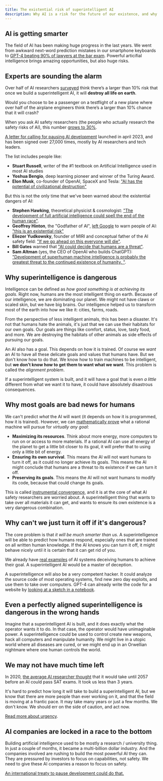 ```yaml
---
title: The existential risk of superintelligent AI
description: Why AI is a risk for the future of our existence, and why we need to pause development.
---
```


## AI is getting smarter

The field of AI has been making huge progress in the last years.
We went from awkward next-word prediction mistakes in our smartphone keyboards to [GPT-4 beating 90% of lawyers at the bar exam](https://www.forbes.com/sites/johnkoetsier/2023/03/14/gpt-4-beats-90-of-lawyers-trying-to-pass-the-bar/?sh=5747c29f3027).
Powerful articifial intelligence brings amazing opportunities, but also huge risks.

## Experts are sounding the alarm

Over half of AI researchers [surveyed](https://aiimpacts.org/2022-expert-survey-on-progress-in-ai/) think there’s a larger than 10% risk that once we build a superintelligent AI, it will **destroy all life on earth**.

Would you choose to be a passenger on a testflight of a new plane where over half of the airplane engineers think there’s a larger than 10% chance that it will crash?

When you ask AI safety researchers (the people who actually research the safety risks of AI), this number [grows to 30%](https://forum.effectivealtruism.org/posts/8CM9vZ2nnQsWJNsHx/existential-risk-from-ai-survey-results).

[A letter for calling for pausing AI development](https://futureoflife.org/open-letter/pause-giant-ai-experiments/) launched in april 2023, and has been signed over 27,000 times, mostly by AI researchers and tech leaders.

The list includes people like:

- **Stuart Russell**, writer of the #1 textbook on Artificial Intelligence used in most AI studies
- **Yoshua Bengio**, deep learning pioneer and winner of the Turing Award.
- **Elon Musk**, co-founder of OpenAI, SpaceX and Tesla: ["AI has the potential of civilizational destruction"](https://www.inc.com/ben-sherry/elon-musk-ai-has-the-potential-of-civilizational-destruction.html)

But this is not the only time that we've been warned about the existential dangers of AI:

- **Stephen Hawking**, theoretical physicist & cosmologist: ["The development of full artificial intelligence could spell the end of the human race"](https://nypost.com/2023/05/01/stephen-hawking-warned-ai-could-mean-the-end-of-the-human-race/).
- **Geoffrey Hinton**, the "Godfather of AI", [left Google](https://fortune.com/2023/05/01/godfather-ai-geoffrey-hinton-quit-google-regrets-lifes-work-bad-actors/) to warn people of AI: ["this is an existential risk"](https://www.reuters.com/technology/ai-pioneer-says-its-threat-world-may-be-more-urgent-than-climate-change-2023-05-05/)
- **Eliezer Yudkowsky**, founder of MIRI and conceptual father of the AI safety field: ["If we go ahead on this everyone will die"](https://time.com/6266923/ai-eliezer-yudkowsky-open-letter-not-enough/).
- **Bill Gates** warned that ["AI could decide that humans are a threat"](https://www.denisonforum.org/daily-article/bill-gates-ai-humans-threat/).
- **Sam Altman** (yes, the CEO of OpenAI who builds ChatGPT): ["Development of superhuman machine intelligence is probably the greatest threat to the continued existence of humanity. "](https://blog.samaltman.com/machine-intelligence-part-1).

## Why superintelligence is dangerous

Intelligence can be defined as _how good something is at achieving its goals_.
Right now, humans are the most intelligent thing on earth.
Because of our intelligence, we are dominating our planet.
We might not have claws or scaled skin, but we have big brains.
Our intelligence helped us to transform most of the earth into how we like it: cities, farms, roads.

From the perspective of less intelligent animals, this has been a disaster.
It's not that humans hate the animals, it's just that we can use their habitats for our own goals.
Our goals are things like comfort, status, love, tasty food, and more.
We are destroying the habitats of other animals as side effects of pursuing our goals.

An AI also has a goal.
This depends on how it is trained.
Of course we _want_ an AI to have all these delicate goals and values that humans have.
But we don't know how to do that.
We know how to train machines to be intelligent, but **we don't know how to get them to want what we want**.
This problem is called the _alignment problem_.

If a superintelligent system is built, and it will have a goal that is even _a little_ different from what we want it to have,
it could have absolutely disastrous consequences.

## Why most goals are bad news for humans

We can't predict _what_ the AI will want (it depends on how it is programmed, how it is trained).
However, we can [mathematically prove](https://arxiv.org/pdf/1912.01683.pdf) what a rational machine will pursue for _virtually any goal_:

- **Maximizing its resources**. Think about more energy, more computers to run on or access to more materials. If a rational AI can use all energy of the planet to get a little bit closer to its goal, it will prefer that to using only a little bit of energy.
- **Ensuring its own survival**. This means the AI will not want humans to turn it off, as it could no longer achieve its goals. This means the AI might conclude that humans are a threat to its existence if we can turn it off.
- **Preserving its goals**. This means the AI will not want humans to modify its code, because that could change its goals.

This is called [instrumental convergence](https://www.youtube.com/watch?v=ZeecOKBus3Q), and it is at the core of what AI safety researchers are worried about.
A superintelligent thing that wants to take over all materials it can get, and wants to ensure its own existence is a very dangerous combination.

## Why can't we just turn it off if it's dangerous?

The core problem is that _it will be much smarter than us_.
A superintelligence will be able to predict how humans respond, especially ones that are trained on all written human knowledge.
If the AI knows you can turn it off, it might behave nicely until it is certain that it can get rid of you.

We already have [real examples](https://www.pcmag.com/news/gpt-4-was-able-to-hire-and-deceive-a-human-worker-into-completing-a-task) of AI systems deceiving humans to achieve their goal.
A superintelligent AI would be a master of deception.

A superintelligence will also be a very competent hacker.
It could analyze the source code of most operating systems, find new zero day exploits, and use them to take over computers.
GPT-4 can already write the code for a website by [looking at a sketch in a notebook](https://twitter.com/mckaywrigley/status/1635740909383061504?ref_src=twsrc%5Etfw%7Ctwcamp%5Etweetembed%7Ctwterm%5E1635740909383061504%7Ctwgr%5E30ea318cb9561a8a388b0fb2ff06ffddb7c9865e%7Ctwcon%5Es1_c10&ref_url=https%3A%2F%2Fwww.nytimes.com%2F2023%2F03%2F15%2Ftechnology%2Fgpt-4-artificial-intelligence-openai.html).

## Even a perfectly aligned superintelligence is dangerous in the wrong hands

Imagine that a superintelligent AI is built, and it does exactly what the operator wants it to do.
In that case, the operator would have unimaginable power.
A superintelligence could be used to control create new weapons, hack all computers and manipulate humanity.
We might live in a utopic world where all diseases are cured, or we might end up in an Orwellian nightmare where one human controls the world.

## We may not have much time left

In 2020, [the average AI researcher thought](https://www.metaculus.com/questions/3479/date-weakly-general-ai-is-publicly-known/) that it would take until 2057 before an AI could pass SAT exams. It took us less than 3 years.

It's hard to predict how long it will take to build a superintelligent AI, but we know that there are more people than ever working on it, and that the field is moving at a frantic pace.
It may take many years or just a few months.
We don't know.
We should err on the side of caution, and act now.

[Read more about urgency](/urgency).

## AI companies are locked in a race to the bottom

Building artificial intelligence used to be mostly a research / university thing.
In just a couple of months, it became a multi-billion dollar industry.
And the companies involved are rushing to build the most powerful AI they can.
They are pressured by investors to focus on capabilities, not safety.
We need to give these AI companies a reason to focus on safety.

[An international treaty to pause development could do that.](/proposal)
